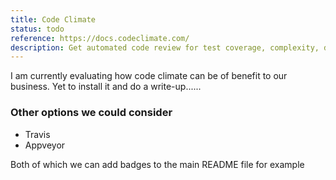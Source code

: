 ```yaml
---
title: Code Climate
status: todo
reference: https://docs.codeclimate.com/
description: Get automated code review for test coverage, complexity, duplication, security, style, and more, and merge with confidence.
---
```


I am currently evaluating how code climate can be of benefit to our business. Yet to install it and do a write-up......

### Other options we could consider

- Travis
- Appveyor

Both of which we can add badges to the main README file for example